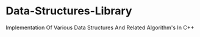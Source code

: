 Data-Structures-Library
=======================

Implementation Of Various Data Structures And Related Algorithm's In C++
